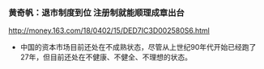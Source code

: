 ### 黄奇帆：退市制度到位 注册制就能顺理成章出台
http://money.163.com/18/0402/15/DED7IC3D002580S6.html
- 中国的资本市场目前还处在不成熟状态，尽管从上世纪90年代开始已经跑了27年，但目前还处在不健康、不健全、不理想的状态。